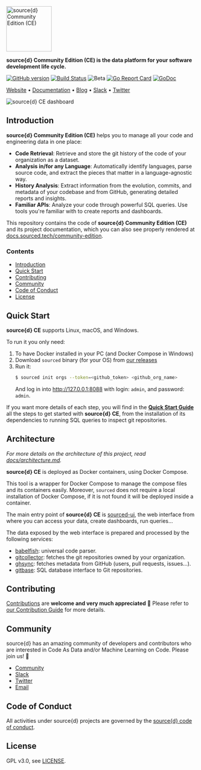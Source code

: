 <a href="https://www.sourced.tech">
  <img src="docs/assets/sourced-community-edition.png" alt="source{d} Community Edition (CE)" height="120px" />
</a>

**source{d} Community Edition (CE) is the data platform for your software development life cycle.**

[![GitHub version](https://badge.fury.io/gh/src-d%2Fsourced-ce.svg)](https://github.com/src-d/sourced-ce/releases)
[![Build Status](https://travis-ci.com/src-d/sourced-ce.svg?branch=master)](https://travis-ci.com/src-d/sourced-ce)
![Beta](https://svg-badge.appspot.com/badge/stability/beta?color=D6604A)
[![Go Report Card](https://goreportcard.com/badge/github.com/src-d/sourced-ce)](https://goreportcard.com/report/github.com/src-d/sourced-ce)
[![GoDoc](https://godoc.org/github.com/src-d/sourced-ce?status.svg)](https://godoc.org/github.com/src-d/sourced-ce)

[Website](https://www.sourced.tech) •
[Documentation](https://docs.sourced.tech/community-edition) •
[Blog](https://blog.sourced.tech) •
[Slack](http://bit.ly/src-d-community) •
[Twitter](https://twitter.com/sourcedtech)


![source{d} CE dashboard](docs/assets/dashboard.png)

## Introduction

**source{d} Community Edition (CE)** helps you to manage all your code and engineering data in one place:

- **Code Retrieval**: Retrieve and store the git history of the code of your organization as a dataset.
- **Analysis in/for any Language**: Automatically identify languages, parse source code, and extract the pieces that matter in a language-agnostic way.
- **History Analysis**: Extract information from the evolution, commits, and metadata of your codebase and from GitHub, generating detailed reports and insights.
- **Familiar APIs**: Analyze your code through powerful SQL queries. Use tools you're familiar with to create reports and dashboards.

This repository contains the code of **source{d} Community Edition (CE)** and its project documentation, which you can also see properly rendered at [docs.sourced.tech/community-edition](https://docs.sourced.tech/community-edition).


### Contents

- [Introduction](#introduction)
- [Quick Start](#quick-start)
- [Contributing](#contributing)
- [Community](#community)
- [Code of Conduct](#code-of-conduct)
- [License](#license)


## Quick Start

**source{d} CE** supports Linux, macOS, and Windows.

To run it you only need:

1. To have Docker installed in your PC (and Docker Compose in Windows)
1. Download `sourced` binary (for your OS) from [our releases](https://github.com/src-d/sourced-ce/releases)
1. Run it:
   ```bash
   $ sourced init orgs --token=<github_token> <github_org_name>
   ```
   And log in into http://127.0.0.1:8088 with login: `admin`, and password: `admin`.

If you want more details of each step, you will find in the [**Quick Start Guide**](docs/quickstart/README.md) all the steps to get started with **source{d} CE**, from the installation of its dependencies to running SQL queries to inspect git repositories.


## Architecture

_For more details on the architecture of this project, read [docs/architecture.md](docs/architecture.md)._

**source{d} CE** is deployed as Docker containers, using Docker Compose.

This tool is a wrapper for Docker Compose to manage the compose files and its containers easily. Moreover, `sourced` does not require a local installation of Docker Compose, if it is not found it will be deployed inside a container.

The main entry point of **source{d} CE** is [sourced-ui](https://github.com/src-d/sourced-ui), the web interface from where you can access your data, create dashboards, run queries...

The data exposed by the web interface is prepared and processed by the following services:

- [babelfish](https://doc.bblf.sh): universal code parser.
- [gitcollector](https://github.com/src-d/gitcollector): fetches the git repositories owned by your organization.
- [ghsync](https://github.com/src-d/ghsync): fetches metadata from GitHub (users, pull requests, issues...).
- [gitbase](https://github.com/src-d/gitbase): SQL database interface to Git repositories.


## Contributing

[Contributions](https://github.com/src-d/sourced-ce/issues) are **welcome and very much appreciated** 🙌
Please refer to [our Contribution Guide](docs/CONTRIBUTING.md) for more details.


## Community

source{d} has an amazing community of developers and contributors who are interested in Code As Data and/or Machine Learning on Code. Please join us! 👋

- [Community](https://sourced.tech/community/)
- [Slack](http://bit.ly/src-d-community)
- [Twitter](https://twitter.com/sourcedtech)
- [Email](mailto:hello@sourced.tech)


## Code of Conduct

All activities under source{d} projects are governed by the
[source{d} code of conduct](https://github.com/src-d/guide/blob/master/.github/CODE_OF_CONDUCT.md).


## License

GPL v3.0, see [LICENSE](LICENSE.md).
